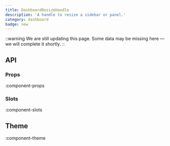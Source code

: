 ```yaml
---
title: DashboardResizeHandle
description: 'A handle to resize a sidebar or panel.'
category: dashboard
badge: new
---
```


::warning
We are still updating this page. Some data may be missing here — we will complete it shortly.
::

## API

### Props

:component-props

### Slots

:component-slots

## Theme

:component-theme
